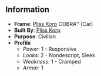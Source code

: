 ## Information
- **Frame**: [Pliss Korp](/GMTim/SprawlLAGame/wiki/Pliss-Korp) COBRA™ (Car)
- **Built By**: [Pliss Korp](/GMTim/SprawlLAGame/wiki/Pliss-Korp)
- **Purpose**: Civilian
- **Profile**
  - _Power_: 1 - Responsive
  - _Looks_: 2 - Nondescript, Sleek
  - _Weakness_: 1 - Cramped
  - _Armor_: 1